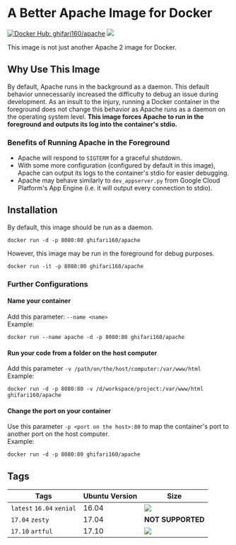 # A Better Apache Image for Docker #
[![Docker Hub: ghifari160/apache](https://img.shields.io/badge/docker%20hub-ghifari160%2Fapache-ABD8EB.svg)](https://hub.docker.com/r/ghifari160/ubuntu)
[![](https://images.microbadger.com/badges/image/ghifari160/apache.svg)](https://microbadger.com/images/ghifari160/apache "Get your own image badge on microbadger.com")

This image is not just another Apache 2 image for Docker.

## Why Use This Image ##
By default, Apache runs in the background as a daemon. This default behavior
unnecessarily increased the difficulty to debug an issue during development. As
an insult to the injury, running a Docker container in the foreground does not
change this behavior as Apache runs as a daemon on the operating system level.
**This image forces Apache to run in the foreground and outputs its log into the
container's stdio.**

### Benefits of Running Apache in the Foreground ##
* Apache will respond to `SIGTERM` for a graceful shutdown.
* With some more configuration (configured by default in this image), Apache can
output its logs to the container's stdio for easier debugging.
* Apache may behave similarly to `dev_appserver.py` from Google Cloud Platform's
App Engine (i.e. it will output every connection to stdio).

## Installation ##
By default, this image should be run as a daemon.
```
docker run -d -p 8080:80 ghifari160/apache
```
However, this image may be run in the foreground for debug purposes.
```
docker run -it -p 8080:80 ghifari160/apache
```

### Further Configurations ###
#### Name your container ####
Add this parameter: `--name <name>`  
Example:
```
docker run --name apache -d -p 8080:80 ghifari160/apache
```

#### Run your code from a folder on the host computer ####
Add this parameter `-v /path/on/the/host/computer:/var/www/html`  
Example:
```
docker run -d -p 8080:80 -v /d/workspace/project:/var/www/html ghifari160/apache
```

#### Change the port on your container ####
Use this parameter `-p <port on the host>:80` to map the container's port to
another port on the host computer.  
Example:
```
docker run -d -p 8080:80 ghifari160/apache
```

## Tags ##
| Tags                      | Ubuntu Version | Size              |
|---------------------------|----------------|-------------------|
| `latest` `16.04` `xenial` | 16.04          | [![](https://images.microbadger.com/badges/image/ghifari160/apache.svg)](https://microbadger.com/images/ghifari160/apache "Get your own image badge on microbadger.com") |
| `17.04` `zesty`           | 17.04          | **NOT SUPPORTED** |
| `17.10` `artful`          | 17.10          | [![](https://images.microbadger.com/badges/image/ghifari160/apache:17.10.svg)](https://microbadger.com/images/ghifari160/apache:17.10 "Get your own image badge on microbadger.com") |
